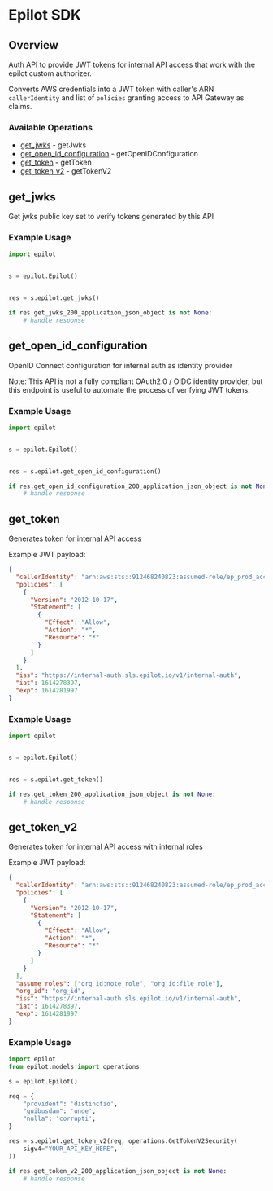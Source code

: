 # Epilot SDK

## Overview

Auth API to provide JWT tokens for internal API access that work with the epilot custom authorizer.

Converts AWS credentials into a JWT token with caller's ARN `callerIdentity` and list of `policies` granting access to API Gateway as claims.


### Available Operations

* [get_jwks](#get_jwks) - getJwks
* [get_open_id_configuration](#get_open_id_configuration) - getOpenIDConfiguration
* [get_token](#get_token) - getToken
* [get_token_v2](#get_token_v2) - getTokenV2

## get_jwks

Get jwks public key set to verify tokens generated by this API

### Example Usage

```python
import epilot


s = epilot.Epilot()


res = s.epilot.get_jwks()

if res.get_jwks_200_application_json_object is not None:
    # handle response
```

## get_open_id_configuration

OpenID Connect configuration for internal auth as identity provider

Note: This API is not a fully compliant OAuth2.0 / OIDC identity provider, but this endpoint is useful to
automate the process of verifying JWT tokens.


### Example Usage

```python
import epilot


s = epilot.Epilot()


res = s.epilot.get_open_id_configuration()

if res.get_open_id_configuration_200_application_json_object is not None:
    # handle response
```

## get_token

Generates token for internal API access

Example JWT payload:

```json
{
  "callerIdentity": "arn:aws:sts::912468240823:assumed-role/ep_prod_access_admin/awsmfa_20210225T193753",
  "policies": [
    {
      "Version": "2012-10-17",
      "Statement": [
        {
          "Effect": "Allow",
          "Action": "*",
          "Resource": "*"
        }
      ]
    }
  ],
  "iss": "https://internal-auth.sls.epilot.io/v1/internal-auth",
  "iat": 1614278397,
  "exp": 1614281997
}
```


### Example Usage

```python
import epilot


s = epilot.Epilot()


res = s.epilot.get_token()

if res.get_token_200_application_json_object is not None:
    # handle response
```

## get_token_v2

Generates token for internal API access with internal roles

Example JWT payload:

```json
{
  "callerIdentity": "arn:aws:sts::912468240823:assumed-role/ep_prod_access_admin/awsmfa_20210225T193753",
  "policies": [
    {
      "Version": "2012-10-17",
      "Statement": [
        {
          "Effect": "Allow",
          "Action": "*",
          "Resource": "*"
        }
      ]
    }
  ],
  "assume_roles": ["org_id:note_role", "org_id:file_role"],
  "org_id": "org_id",
  "iss": "https://internal-auth.sls.epilot.io/v1/internal-auth",
  "iat": 1614278397,
  "exp": 1614281997
}
```


### Example Usage

```python
import epilot
from epilot.models import operations

s = epilot.Epilot()

req = {
    "provident": 'distinctio',
    "quibusdam": 'unde',
    "nulla": 'corrupti',
}

res = s.epilot.get_token_v2(req, operations.GetTokenV2Security(
    sigv4="YOUR_API_KEY_HERE",
))

if res.get_token_v2_200_application_json_object is not None:
    # handle response
```
